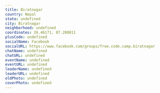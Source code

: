 ```yaml
---
title: Biratnagar
country: Nepal
state: undefined
city: Biratnagar
neighborhood: undefined
coordinates: 26.46171, 87.280811
plusCode: undefined
socialName: Facebook
socialURL: https://www.facebook.com/groups/free.code.camp.biratnagar
chatName: undefined
chatURL: undefined
eventName: undefined
eventURL: undefined
leaderName: undefined
leaderURL: undefined
oldPhoto: undefined
coverPhoto: undefined
---
```

